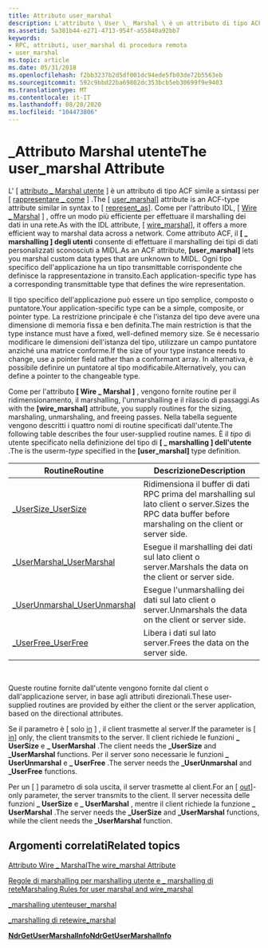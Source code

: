 ```yaml
---
title: Attributo user_marshal
description: L'attributo \ User \_ Marshal \ è un attributo di tipo ACF simile alla sintassi di \ rappresenta \_ come \.
ms.assetid: 5a381b44-e271-4713-954f-a55840a92bb7
keywords:
- RPC, attributi, user_marshal di procedura remota
- user_marshal
ms.topic: article
ms.date: 05/31/2018
ms.openlocfilehash: f2bb3237b2d5df001dc94ede5fb03de72b5563eb
ms.sourcegitcommit: 592c9bbd22ba69802dc353bcb5eb30699f9e9403
ms.translationtype: MT
ms.contentlocale: it-IT
ms.lasthandoff: 08/20/2020
ms.locfileid: "104473806"
---
```

# <a name="the-user_marshal-attribute"></a><span data-ttu-id="f4175-105">\_Attributo Marshal utente</span><span class="sxs-lookup"><span data-stu-id="f4175-105">The user\_marshal Attribute</span></span>

<span data-ttu-id="f4175-106">L' \[ [attributo \_ Marshal utente](/windows/desktop/Midl/user-marshal) \] è un attributo di tipo ACF simile a sintassi per \[ [rappresentare \_ come](/windows/desktop/Midl/represent-as) \] .</span><span class="sxs-lookup"><span data-stu-id="f4175-106">The \[ [user\_marshal](/windows/desktop/Midl/user-marshal)\] attribute is an ACF-type attribute similar in syntax to \[ [represent\_as](/windows/desktop/Midl/represent-as)\].</span></span> <span data-ttu-id="f4175-107">Come per l'attributo IDL, \[ [Wire \_ Marshal](/windows/desktop/Midl/wire-marshal) \] , offre un modo più efficiente per effettuare il marshalling dei dati in una rete.</span><span class="sxs-lookup"><span data-stu-id="f4175-107">As with the IDL attribute, \[ [wire\_marshal](/windows/desktop/Midl/wire-marshal)\], it offers a more efficient way to marshal data across a network.</span></span> <span data-ttu-id="f4175-108">Come attributo ACF, il **\[ \_ marshalling \] degli utenti** consente di effettuare il marshalling dei tipi di dati personalizzati sconosciuti a MIDL.</span><span class="sxs-lookup"><span data-stu-id="f4175-108">As an ACF attribute, **\[user\_marshal\]** lets you marshal custom data types that are unknown to MIDL.</span></span> <span data-ttu-id="f4175-109">Ogni tipo specifico dell'applicazione ha un tipo transmittable corrispondente che definisce la rappresentazione in transito.</span><span class="sxs-lookup"><span data-stu-id="f4175-109">Each application-specific type has a corresponding transmittable type that defines the wire representation.</span></span>

<span data-ttu-id="f4175-110">Il tipo specifico dell'applicazione può essere un tipo semplice, composto o puntatore.</span><span class="sxs-lookup"><span data-stu-id="f4175-110">Your application-specific type can be a simple, composite, or pointer type.</span></span> <span data-ttu-id="f4175-111">La restrizione principale è che l'istanza del tipo deve avere una dimensione di memoria fissa e ben definita.</span><span class="sxs-lookup"><span data-stu-id="f4175-111">The main restriction is that the type instance must have a fixed, well-defined memory size.</span></span> <span data-ttu-id="f4175-112">Se è necessario modificare le dimensioni dell'istanza del tipo, utilizzare un campo puntatore anziché una matrice conforme.</span><span class="sxs-lookup"><span data-stu-id="f4175-112">If the size of your type instance needs to change, use a pointer field rather than a conformant array.</span></span> <span data-ttu-id="f4175-113">In alternativa, è possibile definire un puntatore al tipo modificabile.</span><span class="sxs-lookup"><span data-stu-id="f4175-113">Alternatively, you can define a pointer to the changeable type.</span></span>

<span data-ttu-id="f4175-114">Come per l'attributo **\[ Wire \_ Marshal \]** , vengono fornite routine per il ridimensionamento, il marshalling, l'unmarshalling e il rilascio di passaggi.</span><span class="sxs-lookup"><span data-stu-id="f4175-114">As with the **\[wire\_marshal\]** attribute, you supply routines for the sizing, marshaling, unmarshaling, and freeing passes.</span></span> <span data-ttu-id="f4175-115">Nella tabella seguente vengono descritti i quattro nomi di routine specificati dall'utente.</span><span class="sxs-lookup"><span data-stu-id="f4175-115">The following table describes the four user-supplied routine names.</span></span> <span data-ttu-id="f4175-116"><type>È il *tipo* di utente specificato nella definizione del tipo di **\[ \_ marshalling \] dell'utente** .</span><span class="sxs-lookup"><span data-stu-id="f4175-116">The <type> is the userm-*type* specified in the **\[user\_marshal\]** type definition.</span></span>



| <span data-ttu-id="f4175-117">Routine</span><span class="sxs-lookup"><span data-stu-id="f4175-117">Routine</span></span>                                                            | <span data-ttu-id="f4175-118">Descrizione</span><span class="sxs-lookup"><span data-stu-id="f4175-118">Description</span></span>                                                               |
|--------------------------------------------------------------------|---------------------------------------------------------------------------|
| [<span data-ttu-id="f4175-119"><type>\_UserSize</span><span class="sxs-lookup"><span data-stu-id="f4175-119"><type>\_UserSize</span></span>](the-type-usersize-function.md)           | <span data-ttu-id="f4175-120">Ridimensiona il buffer di dati RPC prima del marshalling sul lato client o server.</span><span class="sxs-lookup"><span data-stu-id="f4175-120">Sizes the RPC data buffer before marshaling on the client or server side.</span></span> |
| [<span data-ttu-id="f4175-121"><type>\_UserMarshal</span><span class="sxs-lookup"><span data-stu-id="f4175-121"><type>\_UserMarshal</span></span>](the-type-usermarshal-function.md)     | <span data-ttu-id="f4175-122">Esegue il marshalling dei dati sul lato client o server.</span><span class="sxs-lookup"><span data-stu-id="f4175-122">Marshals the data on the client or server side.</span></span>                           |
| [<span data-ttu-id="f4175-123"><type>\_UserUnmarshal</span><span class="sxs-lookup"><span data-stu-id="f4175-123"><type>\_UserUnmarshal</span></span>](the-type-userunmarshal-function.md) | <span data-ttu-id="f4175-124">Esegue l'unmarshalling dei dati sul lato client o server.</span><span class="sxs-lookup"><span data-stu-id="f4175-124">Unmarshals the data on the client or server side.</span></span>                         |
| [<span data-ttu-id="f4175-125"><type>\_UserFree</span><span class="sxs-lookup"><span data-stu-id="f4175-125"><type>\_UserFree</span></span>](the-type-userfree-function.md)           | <span data-ttu-id="f4175-126">Libera i dati sul lato server.</span><span class="sxs-lookup"><span data-stu-id="f4175-126">Frees the data on the server side.</span></span>                                        |



 

<span data-ttu-id="f4175-127">Queste routine fornite dall'utente vengono fornite dal client o dall'applicazione server, in base agli attributi direzionali.</span><span class="sxs-lookup"><span data-stu-id="f4175-127">These user-supplied routines are provided by either the client or the server application, based on the directional attributes.</span></span>

<span data-ttu-id="f4175-128">Se il parametro è \[ solo [in](/windows/desktop/Midl/in) \] , il client trasmette al server.</span><span class="sxs-lookup"><span data-stu-id="f4175-128">If the parameter is \[ [in](/windows/desktop/Midl/in)\] only, the client transmits to the server.</span></span> <span data-ttu-id="f4175-129">Il client richiede le funzioni **<type> \_ UserSize** e **<type> \_ UserMarshal** .</span><span class="sxs-lookup"><span data-stu-id="f4175-129">The client needs the **<type>\_UserSize** and **<type>\_UserMarshal** functions.</span></span> <span data-ttu-id="f4175-130">Per il server sono necessarie le funzioni **<type> \_ UserUnmarshal** e **<type> \_ UserFree** .</span><span class="sxs-lookup"><span data-stu-id="f4175-130">The server needs the **<type>\_UserUnmarshal** and **<type>\_UserFree** functions.</span></span>

<span data-ttu-id="f4175-131">Per un \[ [](/windows/desktop/Midl/out-idl) \] parametro di sola uscita, il server trasmette al client.</span><span class="sxs-lookup"><span data-stu-id="f4175-131">For an \[ [out](/windows/desktop/Midl/out-idl)\]-only parameter, the server transmits to the client.</span></span> <span data-ttu-id="f4175-132">Il server necessita delle funzioni **<type> \_ UserSize** e **<type> \_ UserMarshal** , mentre il client richiede la funzione **<type> \_ UserMarshal** .</span><span class="sxs-lookup"><span data-stu-id="f4175-132">The server needs the **<type>\_UserSize** and **<type>\_UserMarshal** functions, while the client needs the **<type>\_UserMarshal** function.</span></span>

## <a name="related-topics"></a><span data-ttu-id="f4175-133">Argomenti correlati</span><span class="sxs-lookup"><span data-stu-id="f4175-133">Related topics</span></span>

<dl> <dt>

[<span data-ttu-id="f4175-134">Attributo Wire \_ Marshal</span><span class="sxs-lookup"><span data-stu-id="f4175-134">The wire\_marshal Attribute</span></span>](the-wire-marshal-attribute.md)
</dt> <dt>

[<span data-ttu-id="f4175-135">Regole di marshalling per marshalling utente e \_ marshalling di rete</span><span class="sxs-lookup"><span data-stu-id="f4175-135">Marshaling Rules for user marshal and wire\_marshal</span></span>](marshaling-rules-for-user-marshal-and-wire-marshal.md)
</dt> <dt>

[<span data-ttu-id="f4175-136">\_marshalling utente</span><span class="sxs-lookup"><span data-stu-id="f4175-136">user\_marshal</span></span>](/windows/desktop/Midl/user-marshal)
</dt> <dt>

[<span data-ttu-id="f4175-137">\_marshalling di rete</span><span class="sxs-lookup"><span data-stu-id="f4175-137">wire\_marshal</span></span>](/windows/desktop/Midl/wire-marshal)
</dt> <dt>

[<span data-ttu-id="f4175-138">**NdrGetUserMarshalInfo**</span><span class="sxs-lookup"><span data-stu-id="f4175-138">**NdrGetUserMarshalInfo**</span></span>](/windows/desktop/api/Rpcndr/nf-rpcndr-ndrgetusermarshalinfo)
</dt> </dl>

 

 